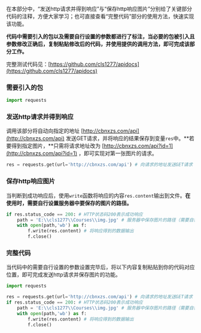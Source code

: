 在本部分中，“发送http请求并得到响应”与“保存http响应图片”分别给了关键部分代码的注释，方便大家学习；也可直接查看“完整代码”部分的使用方法，快速实现该功能。

**代码中需要引入的包以及需要自行设置的参数都进行了标注，当必要的包被引入且参数修改正确后，复制粘贴修改后的代码，并使用提供的调用方法，即可完成该部分工作。**

完整测试代码见：[https://github.com/cls1277/apidocs](https://github.com/cls1277/apidocs)

### 需要引入的包

```python
import requests
```

### 发送http请求并得到响应

调用该部分将自动向指定的地址 [http://cbnxzs.com/api](http://cbnxzs.com/api) 发送GET请求，并将响应的结果保存到变量```res```中。**若要得到指定图片，**只需将请求地址改为 [http://cbnxzs.com/api?id=1](http://cbnxzs.com/api?id=1) ，即可实现对第一张图片的请求。

```python
res = requests.get(url='http://cbnxzs.com/api') # 向请求的地址发送GET请求
```

### 保存http响应图片

当判断到成功响应后，使用```write```函数将响应的内容```res.content```输出到文件。**在使用时，需要自行设置服务器中要保存的图片的路径。**

```python
if res.status_code == 200: # HTTP状态码200表示成功响应
    path = 'E:\\cls1277\\Courses\\img.jpg' # 服务器中保存图片的路径（需要自行设置）
    with open(path,'wb') as f:
        f.write(res.content) # 将响应得到的数据输出
        f.close()
```

### 完整代码

当代码中的需要自行设置的参数设置完毕后，将以下内容复制粘贴到你的代码对应位置，即可完成发送http请求并保存图片的功能。

```python
import requests

res = requests.get(url='http://cbnxzs.com/api') # 向请求的地址发送GET请求
if res.status_code == 200: # HTTP状态码200表示成功响应
    path = 'E:\\cls1277\\Courses\\img.jpg' # 服务器中保存图片的路径（需要自行设置）
    with open(path,'wb') as f:
        f.write(res.content) # 将响应得到的数据输出
        f.close()
```

